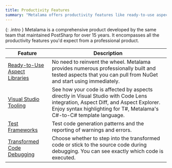 ```yaml
---
title: Productivity Features
summary: "Metalama offers productivity features like ready-to-use aspect libraries, Visual Studio tooling, test frameworks, and transformed code debugging."
---
```


{: .intro }
Metalama is a comprehensive product developed by the same team that maintained PostSharp for over 15 years. It encompasses all the productivity features you'd expect from a professional product.

| Feature | Description |
|----------|----------|
| [Ready-to-Use Aspect Libraries](aspect-libraries) | No need to reinvent the wheel. Metalama provides numerous professionally built and tested aspects that you can pull from NuGet and start using immediately. |
| [Visual Studio Tooling](tooling) <i class="premium"></i> | See how your code is affected by aspects directly in Visual Studio with Code Lens integration, Aspect Diff, and Aspect Explorer. Enjoy syntax highlighting for T#, Metalama's C#-to-C# template language. |
| [Test Frameworks](testing) | Test code generation patterns and the reporting of warnings and errors. |
| [Transformed Code Debugging](/features/debugging) | Choose whether to step into the transformed code or stick to the source code during debugging. You can see exactly which code is executed. |

